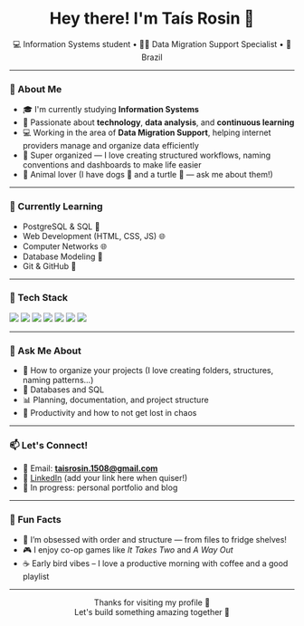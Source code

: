 <h1 align="center">Hey there! I'm Taís Rosin 👋</h1>

<p align="center">
  💻 Information Systems student • 👩‍💼 Data Migration Support Specialist • 📍 Brazil
</p>

---

### 🌟 About Me

- 🎓 I'm currently studying **Information Systems**
- 🧠 Passionate about **technology**, **data analysis**, and **continuous learning**
- 💻 Working in the area of **Data Migration Support**, helping internet providers manage and organize data efficiently
- 🧩 Super organized — I love creating structured workflows, naming conventions and dashboards to make life easier
- 🐢 Animal lover (I have dogs 🐶 and a turtle 🐢 — ask me about them!)

---

### 🚀 Currently Learning

- PostgreSQL & SQL 🐘
- Web Development (HTML, CSS, JS) 🌐
- Computer Networks 🌐
- Database Modeling 🧱
- Git & GitHub 🔧

---

### 🧰 Tech Stack

<p>
  <img src="https://img.shields.io/badge/Java-ED8B00?style=for-the-badge&logo=java&logoColor=white"/>
  <img src="https://img.shields.io/badge/PostgreSQL-4169E1?style=for-the-badge&logo=postgresql&logoColor=white"/>
  <img src="https://img.shields.io/badge/HTML5-E34F26?style=for-the-badge&logo=html5&logoColor=white"/>
  <img src="https://img.shields.io/badge/CSS3-1572B6?style=for-the-badge&logo=css3&logoColor=white"/>
  <img src="https://img.shields.io/badge/JavaScript-F7DF1E?style=for-the-badge&logo=javascript&logoColor=black"/>
  <img src="https://img.shields.io/badge/Git-F05032?style=for-the-badge&logo=git&logoColor=white"/>
  <img src="https://img.shields.io/badge/GitHub-181717?style=for-the-badge&logo=github&logoColor=white"/>
</p>

---

### 💬 Ask Me About

- 📁 How to organize your projects (I love creating folders, structures, naming patterns...)
- 🧠 Databases and SQL
- 📊 Planning, documentation, and project structure
- 📅 Productivity and how to not get lost in chaos

---

### 📫 Let's Connect!

- 📧 Email: **taisrosin.1508@gmail.com**
- 💼 [LinkedIn](https://www.linkedin.com/) (add your link here when quiser!)
- 📓 In progress: personal portfolio and blog

---

### 🧠 Fun Facts

- 🧩 I’m obsessed with order and structure — from files to fridge shelves!
- 🎮 I enjoy co-op games like *It Takes Two* and *A Way Out*
- ☕ Early bird vibes – I love a productive morning with coffee and a good playlist

---

<p align="center">
  Thanks for visiting my profile 💖<br/>
  Let's build something amazing together 🚀
</p>
